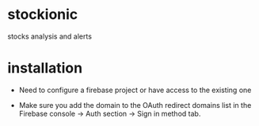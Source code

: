 # stockionic
stocks analysis and alerts

# installation

- Need to configure a firebase project or have access to the existing one

- Make sure you add the domain to the OAuth redirect domains list in the Firebase console -> Auth section -> Sign in method tab.